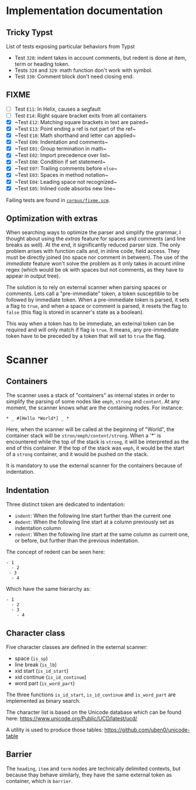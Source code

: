 # Implementation documentation

## Tricky Typst

List of tests exposing particular behaviors from Typst

- Test `320`: indent takes in account comments, but redent is done at item, term or heading token.
- Tests `328` and `329`: math function don't work with symbol.
- Test `330`: Comment block don't need closing end.

## FIXME

- [ ] Test `E11`: In Helix, causes a segfault
- [ ] Test `E14`: Right square bracket exits from all containers
- [X] ~Test `E12`: Matching square brackets in text are paired~
- [X] ~Test `E13`: Point ending a ref is not part of the ref~
- [X] ~Test `E10`: Math shorthand and letter can applied~
- [X] ~Test `E09`: Indentation and comments~
- [X] ~Test `E01`: Group termination in math~
- [X] ~Test `E02`: Import precedence over list~
- [X] ~Test `E08`: Condition if set statement~
- [X] ~Test `E07`: Trailing comments before `else`~
- [X] ~Test `E03`: Spaces in method notation~
- [X] ~Test `E04`: Leading space not recognized~
- [X] ~Test `E05`: Inlined code absorbs new line~

Failing tests are found in [`corpus/fixme.scm`](https://github.com/uben0/tree-sitter-typst/blob/master/corpus/fixme.scm).

## Optimization with extras

When searching ways to optimize the parser and simplify the grammar, I thought about using the *extras* feature for spaces and comments (and line breaks as well). At the end, it significantly reduced parser size. The only problem arises with function calls and, in inline code, field access. They must be directly joined (no space nor comment in between). The use of the *immediate* feature won't solve the problem as it only takes in acount inline regex (which would be ok with spaces but not comments, as they have to appear in output tree).

The solution is to rely on external scanner when parsing spaces or comments. Lets call a "pre-immediate" token, a token susceptible to be followed by immediate token. When a pre-immediate token is parsed, it sets a flag to `true`, and when a space or comment is parsed, it resets the flag to `false` (this flag is stored in scanner's state as a boolean).

This way when a token has to be immediate, an external token can be required and will only match if flag is `true`. It means, any pre-immediate token have to be preceded by a token that will set to `true` the flag.

# Scanner

## Containers

The scanner uses a stack of "containers" as internal states in order to simplify the parsing of some nodes like `emph`, `strong` and `content`. At any moment, the scanner knows what are the containing nodes. For instance:

```typst
* _ #[Hello *World*] _ *
```

Here, when the scanner will be called at the beginning of "World", the container stack will be `stron/emph/content/strong`. When a '*' is encountered while the top of the stack is `strong`, it will be interpreted as the end of this container. If the top of the stack was `emph`, it would be the start of a `strong` container, and it would be pushed on the stack.

It is mandatory to use the external scanner for the containers because of indentation.

## Indentation

Three distinct token are dedicated to indentation:

- `indent`: When the following line start further than the current one
- `dedent`: When the following line start at a column previously set as indentation column
- `redent`: When the following line start at the same column as current one, or before, but further than the previous indentation.

The concept of redent can be seen here:
```typst
- 1
  - 2
 - 3
  - 4
```
Which have the same hierarchy as:
```typst
- 1
  - 2
  - 3
    - 4
```

## Character class

Five character classes are defined in the external scanner:

- space (`is_sp`)
- line break (`is_lb`)
- xid start (`is_id_start`)
- xid continue (`is_id_continue`)
- word part (`is_word_part`)

The three functions `is_id_start`, `is_id_continue` and `is_word_part` are implemented as binary search.

The character list is based on the Unicode database which can be found here: https://www.unicode.org/Public/UCD/latest/ucd/

A utility is used to produce those tables: https://github.com/uben0/unicode-table

## Barrier

The `heading`, `item` and `term` nodes are technically delimited contexts, but because thay behave similarly, they have the same external token as container, which is `barrier`.
